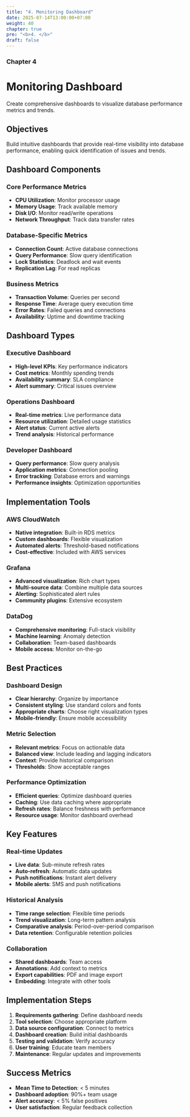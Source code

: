 ```yaml
---
title: "4. Monitoring Dashboard"
date: 2025-07-14T13:00:00+07:00
weight: 40
chapter: true
pre: "<b>4. </b>"
draft: false
---
```


### Chapter 4

# Monitoring Dashboard

Create comprehensive dashboards to visualize database performance metrics and trends.

## Objectives

Build intuitive dashboards that provide real-time visibility into database performance, enabling quick identification of issues and trends.

## Dashboard Components

### Core Performance Metrics
- **CPU Utilization**: Monitor processor usage
- **Memory Usage**: Track available memory
- **Disk I/O**: Monitor read/write operations
- **Network Throughput**: Track data transfer rates

### Database-Specific Metrics
- **Connection Count**: Active database connections
- **Query Performance**: Slow query identification
- **Lock Statistics**: Deadlock and wait events
- **Replication Lag**: For read replicas

### Business Metrics
- **Transaction Volume**: Queries per second
- **Response Time**: Average query execution time
- **Error Rates**: Failed queries and connections
- **Availability**: Uptime and downtime tracking

## Dashboard Types

### Executive Dashboard
- **High-level KPIs**: Key performance indicators
- **Cost metrics**: Monthly spending trends
- **Availability summary**: SLA compliance
- **Alert summary**: Critical issues overview

### Operations Dashboard
- **Real-time metrics**: Live performance data
- **Resource utilization**: Detailed usage statistics
- **Alert status**: Current active alerts
- **Trend analysis**: Historical performance

### Developer Dashboard
- **Query performance**: Slow query analysis
- **Application metrics**: Connection pooling
- **Error tracking**: Database errors and warnings
- **Performance insights**: Optimization opportunities

## Implementation Tools

### AWS CloudWatch
- **Native integration**: Built-in RDS metrics
- **Custom dashboards**: Flexible visualization
- **Automated alerts**: Threshold-based notifications
- **Cost-effective**: Included with AWS services

### Grafana
- **Advanced visualization**: Rich chart types
- **Multi-source data**: Combine multiple data sources
- **Alerting**: Sophisticated alert rules
- **Community plugins**: Extensive ecosystem

### DataDog
- **Comprehensive monitoring**: Full-stack visibility
- **Machine learning**: Anomaly detection
- **Collaboration**: Team-based dashboards
- **Mobile access**: Monitor on-the-go

## Best Practices

### Dashboard Design
- **Clear hierarchy**: Organize by importance
- **Consistent styling**: Use standard colors and fonts
- **Appropriate charts**: Choose right visualization types
- **Mobile-friendly**: Ensure mobile accessibility

### Metric Selection
- **Relevant metrics**: Focus on actionable data
- **Balanced view**: Include leading and lagging indicators
- **Context**: Provide historical comparison
- **Thresholds**: Show acceptable ranges

### Performance Optimization
- **Efficient queries**: Optimize dashboard queries
- **Caching**: Use data caching where appropriate
- **Refresh rates**: Balance freshness with performance
- **Resource usage**: Monitor dashboard overhead

## Key Features

### Real-time Updates
- **Live data**: Sub-minute refresh rates
- **Auto-refresh**: Automatic data updates
- **Push notifications**: Instant alert delivery
- **Mobile alerts**: SMS and push notifications

### Historical Analysis
- **Time range selection**: Flexible time periods
- **Trend visualization**: Long-term pattern analysis
- **Comparative analysis**: Period-over-period comparison
- **Data retention**: Configurable retention policies

### Collaboration
- **Shared dashboards**: Team access
- **Annotations**: Add context to metrics
- **Export capabilities**: PDF and image export
- **Embedding**: Integrate with other tools

## Implementation Steps

1. **Requirements gathering**: Define dashboard needs
2. **Tool selection**: Choose appropriate platform
3. **Data source configuration**: Connect to metrics
4. **Dashboard creation**: Build initial dashboards
5. **Testing and validation**: Verify accuracy
6. **User training**: Educate team members
7. **Maintenance**: Regular updates and improvements

## Success Metrics

- **Mean Time to Detection**: < 5 minutes
- **Dashboard adoption**: 90%+ team usage
- **Alert accuracy**: < 5% false positives
- **User satisfaction**: Regular feedback collection
